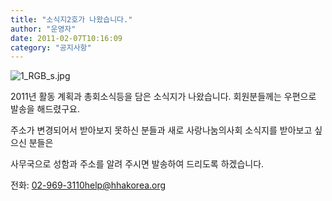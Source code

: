 ```yaml
---
title: "소식지2호가 나왔습니다."
author: "운영자"
date: 2011-02-07T10:16:09
category: "공지사항"
---
```


![1_RGB_s.jpg](/files/attach/images/1585/629/001/e8292d9d28cc82f83b9793bdb189d718.)

2011년 활동 계획과 총회소식등을 담은 소식지가 나왔습니다. 회원분들께는 우편으로 발송을 해드렸구요.

주소가 변경되어서 받아보지 못하신 분들과 새로 사랑나눔의사회 소식지를 받아보고 싶으신 분들은

사무국으로 성함과 주소를 알려 주시면 발송하여 드리도록 하겠습니다.

전화: 02-969-3110help@hhakorea.org
